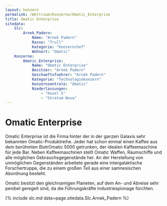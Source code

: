 ```yaml
---
layout: konzern
permalink: /Weltraum/Konzerne/Omatic_Enterprise
title: Omatic Enterprise
sitedata:
    Slc:
        Arnek_Padern:
            Name: "Arnek Padern"
            Rasse: "Trull"
            Kategorie: "Konzernchef"
            Wohnort: "Omatic"
    Konzerne:
        Omatic_Enterprise:
            Name: "Omatic Enterprise"
            Besitzer: "Arnek Padern"
            Geschaeftsfuehrer: "Arnek Padern"
            Kategorie: "Technologiekonzern"
            Konzernzentrale: "Omatic"
            Niederlassungen:
                - "Kozel 5"
                - "Stratum Nova"
---
```


# Omatic Enterprise

Omatic Enterprise ist die Firma hinter der in der ganzen Galaxis sehr bekannten Omatic-Produktreihe. Jeder hat schon einmal einen Kaffee aus dem berühmten BistrOmatic 5000 getrunken, der idealen Kaffeemaschine für jede Bar. Neben Kaffeemaschinen stellt Omatic Waffen, Raumschiffe und alle möglichen Gebrauchsgegenstände her. An der Herstellung von unmöglichen Gegenständen arbeitete gerade eine intergalaktische Forschertruppe, die zu einem großen Teil aus einer samnesischen Abordnung besteht.

Omatic besitzt den gleichnamigen Planeten, auf dem An- und Abreise sehr penibel geregelt sind, da die Führungskräfte Industriespionage fürchten.

{% include slc.md data=page.sitedata.Slc.Arnek_Padern %}
